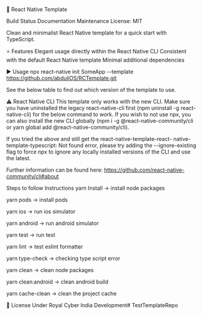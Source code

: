 👾 React Native Template 


Build Status Documentation Maintenance License: MIT

Clean and minimalist React Native template for a quick start with TypeScript.

⭐ Features Elegant usage directly within the React Native CLI Consistent with the default React Native template Minimal additional dependencies

▶️ Usage npx react-native init SomeApp --template https://github.com/abduliOS/RCTemplate.git

See the below table to find out which version of the template to use.

⚠️ React Native CLI This template only works with the new CLI. Make sure you have uninstalled the legacy react-native-cli first (npm uninstall -g react-native-cli) for the below command to work. If you wish to not use npx, you can also install the new CLI globally (npm i -g @react-native-community/cli or yarn global add @react-native-community/cli).

If you tried the above and still get the react-native-template-react- native-template-typescript: Not found error, please try adding the --ignore-existing flag to force npx to ignore any locally installed versions of the CLI and use the latest.

Further information can be found here: https://github.com/react-native-community/cli#about

Steps to follow Instructions yarn Install -> install node packages

yarn pods -> install pods

yarn ios -> run ios simulator

yarn android -> run android simulator

yarn test -> run test

yarn lint -> test eslint formatter

yarn type-check -> checking type script error

yarn clean -> clean node packages

yarn clean:android -> clean android build

yarn cache-clean -> clean the project cache

🔖 License Under Royal Cyber India Development# TestTemplateRepo
